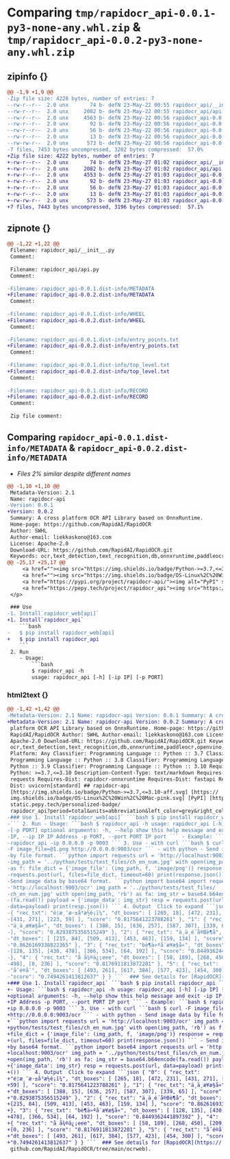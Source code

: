 # Comparing `tmp/rapidocr_api-0.0.1-py3-none-any.whl.zip` & `tmp/rapidocr_api-0.0.2-py3-none-any.whl.zip`

## zipinfo {}

```diff
@@ -1,9 +1,9 @@
-Zip file size: 4228 bytes, number of entries: 7
--rw-r--r--  2.0 unx       74 b- defN 23-May-22 00:55 rapidocr_api/__init__.py
--rw-r--r--  2.0 unx     2082 b- defN 23-May-22 00:55 rapidocr_api/api.py
--rw-r--r--  2.0 unx     4563 b- defN 23-May-22 00:56 rapidocr_api-0.0.1.dist-info/METADATA
--rw-r--r--  2.0 unx       92 b- defN 23-May-22 00:56 rapidocr_api-0.0.1.dist-info/WHEEL
--rw-r--r--  2.0 unx       56 b- defN 23-May-22 00:56 rapidocr_api-0.0.1.dist-info/entry_points.txt
--rw-r--r--  2.0 unx       13 b- defN 23-May-22 00:56 rapidocr_api-0.0.1.dist-info/top_level.txt
--rw-rw-r--  2.0 unx      573 b- defN 23-May-22 00:56 rapidocr_api-0.0.1.dist-info/RECORD
-7 files, 7453 bytes uncompressed, 3202 bytes compressed:  57.0%
+Zip file size: 4222 bytes, number of entries: 7
+-rw-r--r--  2.0 unx       74 b- defN 23-May-27 01:02 rapidocr_api/__init__.py
+-rw-r--r--  2.0 unx     2082 b- defN 23-May-27 01:02 rapidocr_api/api.py
+-rw-r--r--  2.0 unx     4553 b- defN 23-May-27 01:03 rapidocr_api-0.0.2.dist-info/METADATA
+-rw-r--r--  2.0 unx       92 b- defN 23-May-27 01:03 rapidocr_api-0.0.2.dist-info/WHEEL
+-rw-r--r--  2.0 unx       56 b- defN 23-May-27 01:03 rapidocr_api-0.0.2.dist-info/entry_points.txt
+-rw-r--r--  2.0 unx       13 b- defN 23-May-27 01:03 rapidocr_api-0.0.2.dist-info/top_level.txt
+-rw-rw-r--  2.0 unx      573 b- defN 23-May-27 01:03 rapidocr_api-0.0.2.dist-info/RECORD
+7 files, 7443 bytes uncompressed, 3196 bytes compressed:  57.1%
```

## zipnote {}

```diff
@@ -1,22 +1,22 @@
 Filename: rapidocr_api/__init__.py
 Comment: 
 
 Filename: rapidocr_api/api.py
 Comment: 
 
-Filename: rapidocr_api-0.0.1.dist-info/METADATA
+Filename: rapidocr_api-0.0.2.dist-info/METADATA
 Comment: 
 
-Filename: rapidocr_api-0.0.1.dist-info/WHEEL
+Filename: rapidocr_api-0.0.2.dist-info/WHEEL
 Comment: 
 
-Filename: rapidocr_api-0.0.1.dist-info/entry_points.txt
+Filename: rapidocr_api-0.0.2.dist-info/entry_points.txt
 Comment: 
 
-Filename: rapidocr_api-0.0.1.dist-info/top_level.txt
+Filename: rapidocr_api-0.0.2.dist-info/top_level.txt
 Comment: 
 
-Filename: rapidocr_api-0.0.1.dist-info/RECORD
+Filename: rapidocr_api-0.0.2.dist-info/RECORD
 Comment: 
 
 Zip file comment:
```

## Comparing `rapidocr_api-0.0.1.dist-info/METADATA` & `rapidocr_api-0.0.2.dist-info/METADATA`

 * *Files 2% similar despite different names*

```diff
@@ -1,10 +1,10 @@
 Metadata-Version: 2.1
 Name: rapidocr-api
-Version: 0.0.1
+Version: 0.0.2
 Summary: A cross platform OCR API Library based on OnnxRuntime.
 Home-page: https://github.com/RapidAI/RapidOCR
 Author: SWHL
 Author-email: liekkaskono@163.com
 License: Apache-2.0
 Download-URL: https://github.com/RapidAI/RapidOCR.git
 Keywords: ocr,text_detection,text_recognition,db,onnxruntime,paddleocr,openvino,rapidocr
@@ -25,17 +25,17 @@
     <a href=""><img src="https://img.shields.io/badge/Python->=3.7,<=3.10-aff.svg"></a>
     <a href=""><img src="https://img.shields.io/badge/OS-Linux%2C%20Win%2C%20Mac-pink.svg"></a>
     <a href="https://pypi.org/project/rapidocr-api/"><img alt="PyPI" src="https://img.shields.io/pypi/v/rapidocr-api"></a>
     <a href="https://pepy.tech/project/rapidocr_api"><img src="https://static.pepy.tech/personalized-badge/rapidocr_api?period=total&units=abbreviation&left_color=grey&right_color=blue&left_text=Downloads"></a>
 </p>
 
 ### Use
-1. Install`rapidocr_web[api]`
+1. Install`rapidocr_api`
    ```bash
-   $ pip install rapidocr_web[api]
+   $ pip install rapidocr_api
    ```
 2. Run
    - Usage:
        ```bash
        $ rapidocr_api -h
        usage: rapidocr_api [-h] [-ip IP] [-p PORT]
```

### html2text {}

```diff
@@ -1,42 +1,42 @@
-Metadata-Version: 2.1 Name: rapidocr-api Version: 0.0.1 Summary: A cross
+Metadata-Version: 2.1 Name: rapidocr-api Version: 0.0.2 Summary: A cross
 platform OCR API Library based on OnnxRuntime. Home-page: https://github.com/
 RapidAI/RapidOCR Author: SWHL Author-email: liekkaskono@163.com License:
 Apache-2.0 Download-URL: https://github.com/RapidAI/RapidOCR.git Keywords:
 ocr,text_detection,text_recognition,db,onnxruntime,paddleocr,openvino,rapidocr
 Platform: Any Classifier: Programming Language :: Python :: 3.7 Classifier:
 Programming Language :: Python :: 3.8 Classifier: Programming Language ::
 Python :: 3.9 Classifier: Programming Language :: Python :: 3.10 Requires-
 Python: >=3.7,<=3.10 Description-Content-Type: text/markdown Requires-Dist:
 requests Requires-Dist: rapidocr-onnxruntime Requires-Dist: fastapi Requires-
 Dist: uvicorn[standard] ## rapidocr-api
 [https://img.shields.io/badge/Python->=3.7,<=3.10-aff.svg] [https://
 img.shields.io/badge/OS-Linux%2C%20Win%2C%20Mac-pink.svg] [PyPI] [https://
 static.pepy.tech/personalized-badge/
 rapidocr_api?period=total&units=abbreviation&left_color=grey&right_color=blue&left_text=Downloads]
-### Use 1. Install`rapidocr_web[api]` ```bash $ pip install rapidocr_web[api]
-``` 2. Run - Usage: ```bash $ rapidocr_api -h usage: rapidocr_api [-h] [-ip IP]
-[-p PORT] optional arguments: -h, --help show this help message and exit -ip
-IP, --ip IP IP Address -p PORT, --port PORT IP port ``` - Example: ```bash $
-rapidocr_api -ip 0.0.0.0 -p 9003 ``` 3. Use - with curl ```bash $ curl -
-F image_file=@1.png http://0.0.0.0:9003/ocr ``` - with python - Send image data
-by file format. ```python import requests url = 'http://localhost:9003/ocr'
-img_path = '../python/tests/test_files/ch_en_num.jpg' with open(img_path, 'rb')
-as f: file_dict = {'image_file': (img_path, f, 'image/png')} response =
-requests.post(url, files=file_dict, timeout=60) print(response.json()) ``` -
-Send image data by base64 format. ```python import base64 import requests url =
-'http://localhost:9003/ocr' img_path = '../python/tests/test_files/
-ch_en_num.jpg' with open(img_path, 'rb') as fa: img_str = base64.b64encode
-(fa.read()) payload = {'image_data': img_str} resp = requests.post(url,
-data=payload) print(resp.json()) ``` 4. Output  Click to expand ```json { "0":
-{ "rec_txt": "é¦æ¸¯æ·±å³æ½è¡ï¼", "dt_boxes": [ [265, 18], [472, 231],
-[431, 271], [223, 59] ], "score": "0.8175641223788261" }, "1": { "rec_txt":
-"ä¸ä¸æ¥æ§å«", "dt_boxes": [ [388, 15], [636, 257], [587, 307], [339, 65]
-], "score": "0.8293875356515249" }, "2": { "rec_txt": "ä¸ä¸é´å®Bè¶å",
-"dt_boxes": [ [215, 84], [509, 413], [453, 463], [159, 134] ], "score":
-"0.8626169338822365" }, "3": { "rec_txt": "bè¶ä»ªå¨æ¥æ§å«", "dt_boxes": [
-[128, 135], [430, 478], [366, 534], [64, 192] ], "score": "0.8449362441897392"
-}, "4": { "rec_txt": "å å¾®ä¿¡eee", "dt_boxes": [ [58, 189], [268, 450], [209,
-498], [0, 236] ], "score": "0.8176911813872201" }, "5": { "rec_txt":
-"å¯é®å¯", "dt_boxes": [ [493, 261], [617, 384], [577, 423], [454, 300] ],
-"score": "0.7494261413812637" } } ```  ### See details for [RapidOCR](https://
+### Use 1. Install`rapidocr_api` ```bash $ pip install rapidocr_api ``` 2. Run
+- Usage: ```bash $ rapidocr_api -h usage: rapidocr_api [-h] [-ip IP] [-p PORT]
+optional arguments: -h, --help show this help message and exit -ip IP, --ip IP
+IP Address -p PORT, --port PORT IP port ``` - Example: ```bash $ rapidocr_api -
+ip 0.0.0.0 -p 9003 ``` 3. Use - with curl ```bash $ curl -F image_file=@1.png
+http://0.0.0.0:9003/ocr ``` - with python - Send image data by file format.
+```python import requests url = 'http://localhost:9003/ocr' img_path = '../
+python/tests/test_files/ch_en_num.jpg' with open(img_path, 'rb') as f:
+file_dict = {'image_file': (img_path, f, 'image/png')} response = requests.post
+(url, files=file_dict, timeout=60) print(response.json()) ``` - Send image data
+by base64 format. ```python import base64 import requests url = 'http://
+localhost:9003/ocr' img_path = '../python/tests/test_files/ch_en_num.jpg' with
+open(img_path, 'rb') as fa: img_str = base64.b64encode(fa.read()) payload =
+{'image_data': img_str} resp = requests.post(url, data=payload) print(resp.json
+()) ``` 4. Output  Click to expand ```json { "0": { "rec_txt":
+"é¦æ¸¯æ·±å³æ½è¡ï¼", "dt_boxes": [ [265, 18], [472, 231], [431, 271], [223,
+59] ], "score": "0.8175641223788261" }, "1": { "rec_txt": "ä¸ä¸æ¥æ§å«",
+"dt_boxes": [ [388, 15], [636, 257], [587, 307], [339, 65] ], "score":
+"0.8293875356515249" }, "2": { "rec_txt": "ä¸ä¸é´å®Bè¶å", "dt_boxes": [
+[215, 84], [509, 413], [453, 463], [159, 134] ], "score": "0.8626169338822365"
+}, "3": { "rec_txt": "bè¶ä»ªå¨æ¥æ§å«", "dt_boxes": [ [128, 135], [430,
+478], [366, 534], [64, 192] ], "score": "0.8449362441897392" }, "4":
+{ "rec_txt": "å å¾®ä¿¡eee", "dt_boxes": [ [58, 189], [268, 450], [209, 498],
+[0, 236] ], "score": "0.8176911813872201" }, "5": { "rec_txt": "å¯é®å¯",
+"dt_boxes": [ [493, 261], [617, 384], [577, 423], [454, 300] ], "score":
+"0.7494261413812637" } } ```  ### See details for [RapidOCR](https://
 github.com/RapidAI/RapidOCR/tree/main/ocrweb).
```

